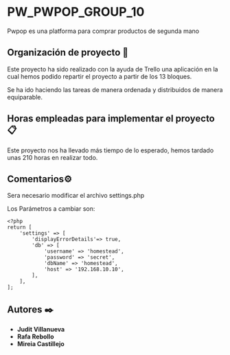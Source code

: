 # PW_PWPOP_GROUP_10

Pwpop es una platforma para comprar productos de segunda mano


## Organización de proyecto 🔧

Este proyecto ha sido realizado con la ayuda de Trello una aplicación en la cual hemos podido repartir el proyecto a partir de los 13 bloques.

Se ha ido haciendo las tareas de manera ordenada y distribuidos de manera equiparable.


## Horas empleadas para implementar el proyecto 📋

Este proyecto nos ha llevado más tiempo de lo esperado, hemos tardado unas 210 horas en realizar todo.


## Comentarios⚙️
Sera necesario modificar el archivo settings.php 

Los Parámetros a cambiar son:
```
<?php
return [
    'settings' => [
        'displayErrorDetails'=> true,
        'db' => [
            'username' => 'homestead',
            'password' => 'secret',
            'dbName' => 'homestead',
            'host' => '192.168.10.10',
        ],
    ],
];
```


## Autores ✒️

* **Judit Villanueva** 
* **Rafa Rebollo** 
* **Mireia Castillejo** 

